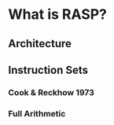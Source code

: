 # What is RASP?

## Architecture

## Instruction Sets

### Cook & Reckhow 1973

### Full Arithmetic
